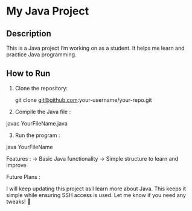 # My Java Project

## Description
This is a Java project I’m working on as a student. It helps me learn and practice Java programming.

## How to Run
1. Clone the repository:

   git clone git@github.com:your-username/your-repo.git

2. Compile the Java file :

javac YourFileName.java

3. Run the program :

java YourFileName

Features :
 -> Basic Java functionality
 -> Simple structure to learn and improve

Future Plans :

I will keep updating this project as I learn more about Java.
This keeps it simple while ensuring SSH access is used. Let me know if you need any tweaks! 🚀






